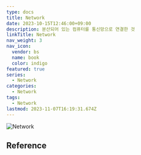 ```yaml
---
type: docs
title: Network
date: 2023-10-15T12:46:00+09:00
description: 분산되어 있는 컴퓨터를 통신망으로 연결한 것
linkTitle: Network
nav_weight: 3
nav_icon:
  vendor: bs
  name: book
  color: indigo
featured: true
series:
  - Network
categories:
  - Network
tags:
  - Network
lastmod: 2023-11-07T16:19:31.674Z
---
```


![Network](/notes/nettopo.webp#center)

## Reference
